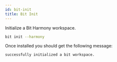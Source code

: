 ```yaml
--- 
id: bit-init
title: Bit Init
---
```


Initialize a Bit Harmony workspace.

```sh
bit init --harmony
```

Once installed you should get the following message:

```sh
successfully initialized a bit workspace.
```